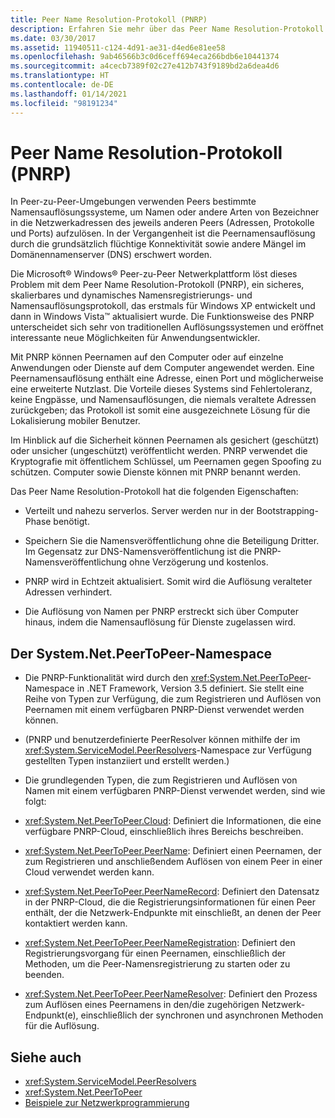 ```yaml
---
title: Peer Name Resolution-Protokoll (PNRP)
description: Erfahren Sie mehr über das Peer Name Resolution-Protokoll (PNRP), ein sicheres, skalierbares und dynamisches Protokoll für die Namensregistrierung und -auflösung.
ms.date: 03/30/2017
ms.assetid: 11940511-c124-4d91-ae31-d4ed6e81ee58
ms.openlocfilehash: 9ab46566b3c0d6ceff694eca266bdb6e10441374
ms.sourcegitcommit: a4cecb7389f02c27e412b743f9189bd2a6dea4d6
ms.translationtype: HT
ms.contentlocale: de-DE
ms.lasthandoff: 01/14/2021
ms.locfileid: "98191234"
---
```

# <a name="peer-name-resolution-protocol"></a>Peer Name Resolution-Protokoll (PNRP)

In Peer-zu-Peer-Umgebungen verwenden Peers bestimmte Namensauflösungssysteme, um Namen oder andere Arten von Bezeichner in die Netzwerkadressen des jeweils anderen Peers (Adressen, Protokolle und Ports) aufzulösen. In der Vergangenheit ist die Peernamensauflösung durch die grundsätzlich flüchtige Konnektivität sowie andere Mängel im Domänennamenserver (DNS) erschwert worden.  
  
 Die Microsoft® Windows® Peer-zu-Peer Netwerkplattform löst dieses Problem mit dem Peer Name Resolution-Protokoll (PNRP), ein sicheres, skalierbares und dynamisches Namensregistrierungs- und Namensauflösungsprotokoll, das erstmals für Windows XP entwickelt und dann in Windows Vista™ aktualisiert wurde. Die Funktionsweise des PNRP unterscheidet sich sehr von traditionellen Auflösungssystemen und eröffnet interessante neue Möglichkeiten für Anwendungsentwickler.  
  
 Mit PNRP können Peernamen auf den Computer oder auf einzelne Anwendungen oder Dienste auf dem Computer angewendet werden. Eine Peernamensauflösung enthält eine Adresse, einen Port und möglicherweise eine erweiterte Nutzlast. Die Vorteile dieses Systems sind Fehlertoleranz, keine Engpässe, und Namensauflösungen, die niemals veraltete Adressen zurückgeben; das Protokoll ist somit eine ausgezeichnete Lösung für die Lokalisierung mobiler Benutzer.  
  
 Im Hinblick auf die Sicherheit können Peernamen als gesichert (geschützt) oder unsicher (ungeschützt) veröffentlicht werden. PNRP verwendet die Kryptografie mit öffentlichem Schlüssel, um Peernamen gegen Spoofing zu schützen. Computer sowie Dienste können mit PNRP benannt werden.  
  
Das Peer Name Resolution-Protokoll hat die folgenden Eigenschaften:  
  
- Verteilt und nahezu serverlos. Server werden nur in der Bootstrapping-Phase benötigt.  
  
- Speichern Sie die Namensveröffentlichung ohne die Beteiligung Dritter. Im Gegensatz zur DNS-Namensveröffentlichung ist die PNRP-Namensveröffentlichung ohne Verzögerung und kostenlos.  
  
- PNRP wird in Echtzeit aktualisiert. Somit wird die Auflösung veralteter Adressen verhindert.  
  
- Die Auflösung von Namen per PNRP erstreckt sich über Computer hinaus, indem die Namensauflösung für Dienste zugelassen wird.  
  
## <a name="the-systemnetpeertopeer-namespace"></a>Der System.Net.PeerToPeer-Namespace  
  
- Die PNRP-Funktionalität wird durch den <xref:System.Net.PeerToPeer>-Namespace in .NET Framework, Version 3.5 definiert. Sie stellt eine Reihe von Typen zur Verfügung, die zum Registrieren und Auflösen von Peernamen mit einem verfügbaren PNRP-Dienst verwendet werden können.  
  
- (PNRP und benutzerdefinierte PeerResolver können mithilfe der im <xref:System.ServiceModel.PeerResolvers>-Namespace zur Verfügung gestellten Typen instanziiert und erstellt werden.)  
  
- Die grundlegenden Typen, die zum Registrieren und Auflösen von Namen mit einem verfügbaren PNRP-Dienst verwendet werden, sind wie folgt:  
  
- <xref:System.Net.PeerToPeer.Cloud>: Definiert die Informationen, die eine verfügbare PNRP-Cloud, einschließlich ihres Bereichs beschreiben.  
  
- <xref:System.Net.PeerToPeer.PeerName>: Definiert einen Peernamen, der zum Registrieren und anschließendem Auflösen von einem Peer in einer Cloud verwendet werden kann.  
  
- <xref:System.Net.PeerToPeer.PeerNameRecord>: Definiert den Datensatz in der PNRP-Cloud, die die Registrierungsinformationen für einen Peer enthält, der die Netzwerk-Endpunkte mit einschließt, an denen der Peer kontaktiert werden kann.  
  
- <xref:System.Net.PeerToPeer.PeerNameRegistration>: Definiert den Registrierungsvorgang für einen Peernamen, einschließlich der Methoden, um die Peer-Namensregistrierung zu starten oder zu beenden.  
  
- <xref:System.Net.PeerToPeer.PeerNameResolver>: Definiert den Prozess zum Auflösen eines Peernamens in den/die zugehörigen Netzwerk-Endpunkt(e), einschließlich der synchronen und asynchronen Methoden für die Auflösung.  
  
## <a name="see-also"></a>Siehe auch

- <xref:System.ServiceModel.PeerResolvers>
- <xref:System.Net.PeerToPeer>
- [Beispiele zur Netzwerkprogrammierung](network-programming-samples.md)

